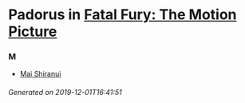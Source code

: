 # Padorus in [Fatal Fury: The Motion Picture](https://myanimelist.net/anime/504/Fatal_Fury__The_Motion_Picture)

### M
* [Mai Shiranui](https://github.com/shadow578/Padoru-Padoru/blob/master/table-of-contents/characters/MaiShiranui.md)

###### Generated on 2019-12-01T16:41:51
